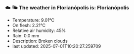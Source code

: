 ### ☁️ 🌤️  The weather in Florianópolis is: Florianópolis

- Temperature: 9.01°C
- On flesh: 2.21°C
- Relative air humidity: 45%
- Rain: 0.0 mm
- Description: Broken clouds
- last updated: 2025-07-01T10:20:27.259709
